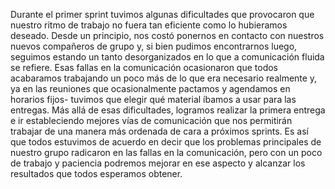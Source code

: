 Durante el primer sprint tuvimos algunas dificultades que provocaron que nuestro ritmo de trabajo no fuera tan eficiente como lo hubieramos deseado. Desde un principio, nos costó ponernos en contacto con nuestros nuevos compañeros de grupo y, si bien pudimos encontrarnos luego, seguimos estando un tanto desorganizados en lo que a comunicación fluida se refiere.
Esas fallas en la comunicación ocasionaron que todos acabaramos trabajando un poco más de lo que era necesario realmente y, ya en las reuniones que ocasionalmente pactamos y agendamos en horarios fijos- tuvimos que elegir qué material íbamos a usar para las entregas.
Más allá de esas dificultades, logramos realizar la primera entrega e ir estableciendo mejores vías de comunicación que nos permitirán trabajar de una manera más ordenada de cara a próximos sprints.
Es así que todos estuvimos de acuerdo en decir que los problemas principales de nuestro grupo radicaron en las fallas en la comunicación, pero con un poco de trabajo y paciencia podremos mejorar en ese aspecto y alcanzar los resultados que todos esperamos obtener.